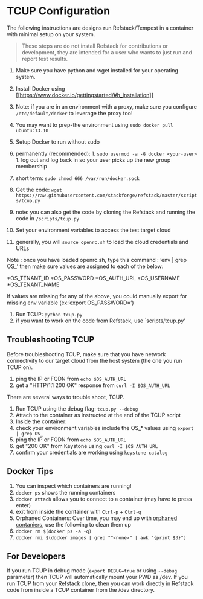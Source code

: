 TCUP Configuration
===========================

The following instructions are designs run Refstack/Tempest in a container with minimal setup on your system.

> These steps are do not install Refstack for contributions or development, they are intended for a user who wants to just run and report test results.

1. Make sure you have python and wget installed for your operating system.

1. Install Docker using [[https://www.docker.io/gettingstarted/#h_installation]]
  1. Note: if you are in an environment with a proxy, make sure you configure `/etc/default/docker` to leverage the proxy too!
  1. You may want to prep-the environment using `sudo docker pull ubuntu:13.10`

1. Setup Docker to run without sudo
  1. permanently (recommended):
    1. `sudo usermod -a -G docker <your-user>`
    1. log out and log back in so your user picks up the new group membership
  1. short term: `sudo chmod 666 /var/run/docker.sock`

1. Get the code: `wget https://raw.githubusercontent.com/stackforge/refstack/master/scripts/tcup.py`
  1. note: you can also get the code by cloning the Refstack and running the code in `/scripts/tcup.py`

1. Set your environment variables to access the test target cloud
  1. generally, you will `source openrc.sh` to load the cloud credentials and URLs

Note : once you have loaded openrc.sh, type this command : ‘env | grep OS_’ then make sure values are assigned to each of the below:

*OS_TENANT_ID
*OS_PASSWORD
*OS_AUTH_URL
*OS_USERNAME
*OS_TENANT_NAME

If values are missing for any of the above, you could manually export for missing env variable (ex:‘export OS_PASSWORD=<YourPassword>’)

1. Run TCUP: `python tcup.py`
  1. if you want to work on the code from Refstack, use `scripts/tcup.py'


## Troubleshooting TCUP

Before troubleshooting TCUP, make sure that you have network connectivity to our target cloud from the host system (the one you run TCUP on).
1. ping the IP or FQDN from `echo $OS_AUTH_URL`
1. get a "HTTP/1.1 200 OK" response from `curl -I $OS_AUTH_URL`

There are several ways to trouble shoot, TCUP.

1. Run TCUP using the debug flag: `tcup.py --debug`
1. Attach to the container as instructed at the end of the TCUP script
1. Inside the container:
  1. check your environment variables include the OS_* values using `export | grep OS_`
  1. ping the IP or FQDN from `echo $OS_AUTH_URL`
  1. get "200 OK" from Keystone using `curl -I $OS_AUTH_URL`
  1. confirm your credentials are working using `keystone catalog`

## Docker Tips

1. You can inspect which containers are running!
  1. `docker ps` shows the running containers
  1. `docker attach` allows you to connect to a container (may have to press enter)
  1. exit from inside the container with `Ctrl-p` + `Ctrl-q`
1. Orphaned Containers: Over time, you may end up with [orphaned contaniers](http://jimhoskins.com/2013/07/27/remove-untagged-docker-images.html), use the following to clean them up
  1. `docker rm $(docker ps -a -q)`
  1. `docker rmi $(docker images | grep "^<none>" | awk "{print $3}")`

## For Developers

If you run TCUP in debug mode (`export DEBUG=true` or using `--debug` parameter) then TCUP will automatically mount your PWD as /dev.
If you run TCUP from your Refstack clone, then you can work directly in Refstack code from inside
a TCUP container from the /dev directory.
